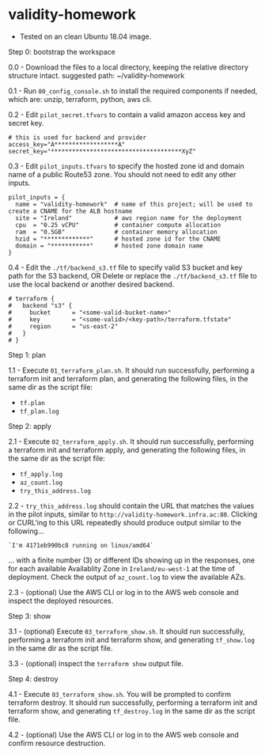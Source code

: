 # validity-homework

* Tested on an clean Ubuntu 18.04 image.

Step 0: bootstrap the workspace

0.0 - Download the files to a local directory, keeping the relative directory structure intact.
  suggested path: ~/validity-homework

0.1 - Run `00_config_console.sh` to install the required components if needed, which are:  unzip, terraform, python, aws cli.

0.2 - Edit `pilot_secret.tfvars` to contain a valid amazon access key and secret key.
```
# this is used for backend and provider
access_key="A******************A"
secret_key="*************************************XyZ"
```

0.3 - Edit `pilot_inputs.tfvars` to specify the hosted zone id and domain name of a public Route53 zone.
  You should not need to edit any other inputs.
```
pilot_inputs = {
  name = "validity-homework"  # name of this project; will be used to create a CNAME for the ALB hostname
  site = "Ireland"            # aws region name for the deployment
  cpu  = "0.25 vCPU"          # container compute allocation
  ram  = "0.5GB"              # container memory allocation
  hzid = "*************"      # hosted zone id for the CNAME
  domain = "***********"      # hosted zone domain name
}
```

0.4 - Edit the `./tf/backend_s3.tf` file to specify valid S3 bucket and key path for the S3 backend, OR
  Delete or replace the `./tf/backend_s3.tf` file to use the local backend or another desired backend.
```
# terraform {
#   backend "s3" {
#     bucket      = "<some-valid-bucket-name>"
#     key         = "<some-valid>/<key-path>/terraform.tfstate"
#     region      = "us-east-2"
#   }
# }
```

Step 1: plan

1.1 - Execute `01_terraform_plan.sh`.  It should run successfully, performing a terraform init and terraform plan, and generating the following files, in the same dir as the script file:
- `tf.plan`
- `tf_plan.log`

Step 2: apply

2.1 - Execute `02_terraform_apply.sh`.  It should run successfully, performing a terraform init and terraform apply, and generating the following files, in the same dir as the script file:
- `tf_apply.log`
- `az_count.log`
- `try_this_address.log`

2.2 - `try_this_address.log` should contain the URL that matches the values in the pilot inputs, similar to `http://validity-homework.infra.ac:80`.  Clicking or CURL'ing to this URL repeatedly should produce output similar to the following...

    `I'm 4171eb990bc8 running on linux/amd64`

... with a finite number (3) or different IDs showing up in the responses, one for each available Availablity Zone in `Ireland/eu-west-1` at the time of deployment.  Check the output of `az_count.log` to view the available AZs.

2.3 - (optional) Use the AWS CLI or log in to the AWS web console and inspect the deployed resources.

Step 3: show

3.1 - (optional) Execute `03_terraform_show.sh`.  It should run successfully, performing a terraform init and terraform show, and generating `tf_show.log` in the same dir as the script file.

3.3 - (optional) inspect the `terraform show` output file.

Step 4: destroy

4.1 - Execute `03_terraform_show.sh`.  You will be prompted to confirm terraform destroy. It should run successfully, performing a terraform init and terraform show, and generating
`tf_destroy.log` in the same dir as the script file.

4.2 - (optional) Use the AWS CLI or log in to the AWS web console and confirm resource destruction.

